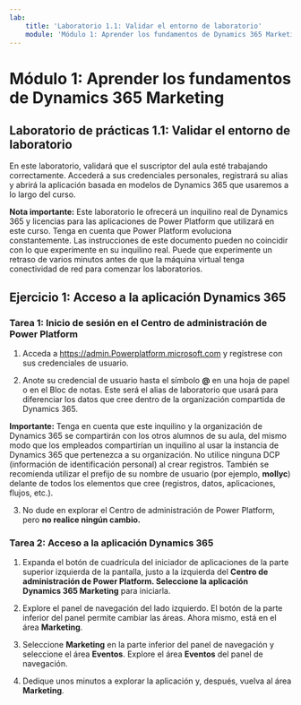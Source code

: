 ```yaml
---
lab:
    title: 'Laboratorio 1.1: Validar el entorno de laboratorio'
    module: 'Módulo 1: Aprender los fundamentos de Dynamics 365 Marketing'
---
```



Módulo 1: Aprender los fundamentos de Dynamics 365 Marketing
========================

## Laboratorio de prácticas 1.1: Validar el entorno de laboratorio 

En este laboratorio, validará que el suscriptor del aula esté trabajando correctamente. Accederá a sus credenciales personales, registrará su alias y abrirá la aplicación basada en modelos de Dynamics 365 que usaremos a lo largo del curso. 

**Nota importante:** Este laboratorio le ofrecerá un inquilino real de Dynamics 365
y licencias para las aplicaciones de Power Platform que utilizará en este
curso. Tenga en cuenta que Power Platform evoluciona constantemente. Las
instrucciones de este documento pueden no coincidir con lo que experimente en su
inquilino real. Puede que experimente un retraso de varios
minutos antes de que la máquina virtual tenga conectividad de red para comenzar los laboratorios.

Ejercicio 1: Acceso a la aplicación Dynamics 365
---------------------------------------------------

### Tarea 1: Inicio de sesión en el Centro de administración de Power Platform

1.  Acceda a <https://admin.Powerplatform.microsoft.com> y regístrese con sus credenciales de usuario.

2. Anote su credencial de usuario hasta el símbolo **@** en una hoja de papel o en el Bloc de notas. Este será el alias de laboratorio que usará para diferenciar los datos que cree dentro de la organización compartida de Dynamics 365. 

**Importante:** Tenga en cuenta que este inquilino y la organización de Dynamics 365 se compartirán con los otros alumnos de su aula, del mismo modo que los empleados compartirían un inquilino al usar la instancia de Dynamics 365 que pertenezca a su organización. No utilice ninguna DCP (información de identificación personal) al crear registros. También se recomienda utilizar el prefijo de su nombre de usuario (por ejemplo, **mollyc**) delante de todos los elementos que cree (registros, datos, aplicaciones, flujos, etc.).

3. No dude en explorar el Centro de administración de Power Platform, pero **no realice ningún cambio.**

### Tarea 2: Acceso a la aplicación Dynamics 365

1.  Expanda el botón de cuadrícula del iniciador de aplicaciones de la parte superior izquierda de la pantalla, justo a la izquierda del **Centro de administración de Power Platform. Seleccione la aplicación Dynamics 365 Marketing** para iniciarla.

2.  Explore el panel de navegación del lado izquierdo. El botón de la parte inferior del panel permite cambiar las áreas. Ahora mismo, está en el área **Marketing**. 

3.  Seleccione **Marketing** en la parte inferior del panel de navegación y seleccione el área **Eventos**. Explore el área **Eventos** del panel de navegación.  

4. Dedique unos minutos a explorar la aplicación y, después, vuelva al área **Marketing**.

